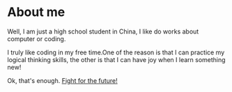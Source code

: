 # About me
Well, I am just a high school student in China, I like do works about computer or coding.

I truly like coding in my free time.One of the reason is that I can practice my logical thinking skills, the other is that I can have joy when I learn something new!

Ok, that's enough. <u>Fight for the future!</u>
